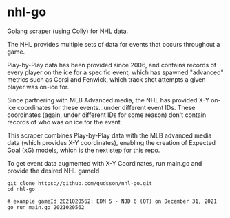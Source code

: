 # nhl-go

Golang scraper (using Colly) for NHL data.

The NHL provides multiple sets of data for events that occurs throughout a game. 

Play-by-Play data has been provided since 2006, and contains records of every player on the ice for a specific event, which has spawned "advanced" metrics such as Corsi and Fenwick, which track shot attempts a given player was on-ice for.

Since partnering with MLB Advanced media, the NHL has provided X-Y on-ice coordinates for these events...under different event IDs.  These coordinates (again, under different IDs for some reason) don't contain records of who was on ice for the event.

This scraper combines Play-by-Play data with the MLB advanced media data (which provides X-Y coordinates), enabling the creation of Expected Goal (xG) models, which is the next step for this repo.

To get event data augmented with X-Y Coordinates, run main.go and provide the desired NHL gameId

```
git clone https://github.com/gudsson/nhl-go.git
cd nhl-go

# example gameId 2021020562: EDM 5 - NJD 6 (OT) on December 31, 2021
go run main.go 2021020562
```

